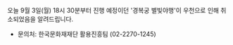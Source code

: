 오늘 9월 3일(월) 18시 30분부터 진행 예정이던 '경복궁 별빛야행'이 우천으로 인해 취소되었음을 알려드립니다.
- 문의처: 한국문화재재단 활용진흥팀 (02-2270-1245)